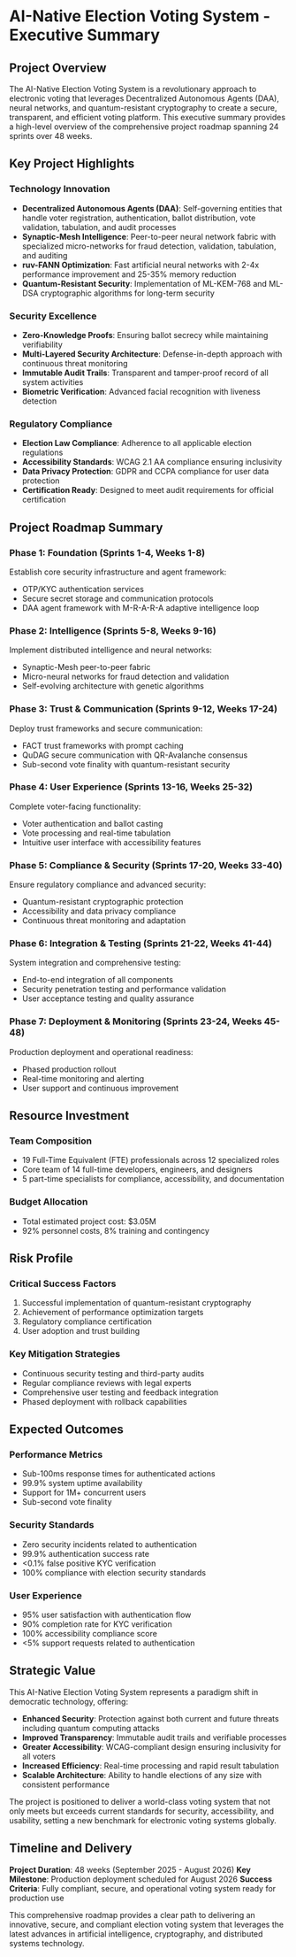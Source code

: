 # AI-Native Election Voting System - Executive Summary

## Project Overview

The AI-Native Election Voting System is a revolutionary approach to electronic voting that leverages Decentralized Autonomous Agents (DAA), neural networks, and quantum-resistant cryptography to create a secure, transparent, and efficient voting platform. This executive summary provides a high-level overview of the comprehensive project roadmap spanning 24 sprints over 48 weeks.

## Key Project Highlights

### Technology Innovation
- **Decentralized Autonomous Agents (DAA)**: Self-governing entities that handle voter registration, authentication, ballot distribution, vote validation, tabulation, and audit processes
- **Synaptic-Mesh Intelligence**: Peer-to-peer neural network fabric with specialized micro-networks for fraud detection, validation, tabulation, and auditing
- **ruv-FANN Optimization**: Fast artificial neural networks with 2-4x performance improvement and 25-35% memory reduction
- **Quantum-Resistant Security**: Implementation of ML-KEM-768 and ML-DSA cryptographic algorithms for long-term security

### Security Excellence
- **Zero-Knowledge Proofs**: Ensuring ballot secrecy while maintaining verifiability
- **Multi-Layered Security Architecture**: Defense-in-depth approach with continuous threat monitoring
- **Immutable Audit Trails**: Transparent and tamper-proof record of all system activities
- **Biometric Verification**: Advanced facial recognition with liveness detection

### Regulatory Compliance
- **Election Law Compliance**: Adherence to all applicable election regulations
- **Accessibility Standards**: WCAG 2.1 AA compliance ensuring inclusivity
- **Data Privacy Protection**: GDPR and CCPA compliance for user data protection
- **Certification Ready**: Designed to meet audit requirements for official certification

## Project Roadmap Summary

### Phase 1: Foundation (Sprints 1-4, Weeks 1-8)
Establish core security infrastructure and agent framework:
- OTP/KYC authentication services
- Secure secret storage and communication protocols
- DAA agent framework with M-R-A-R-A adaptive intelligence loop

### Phase 2: Intelligence (Sprints 5-8, Weeks 9-16)
Implement distributed intelligence and neural networks:
- Synaptic-Mesh peer-to-peer fabric
- Micro-neural networks for fraud detection and validation
- Self-evolving architecture with genetic algorithms

### Phase 3: Trust & Communication (Sprints 9-12, Weeks 17-24)
Deploy trust frameworks and secure communication:
- FACT trust frameworks with prompt caching
- QuDAG secure communication with QR-Avalanche consensus
- Sub-second vote finality with quantum-resistant security

### Phase 4: User Experience (Sprints 13-16, Weeks 25-32)
Complete voter-facing functionality:
- Voter authentication and ballot casting
- Vote processing and real-time tabulation
- Intuitive user interface with accessibility features

### Phase 5: Compliance & Security (Sprints 17-20, Weeks 33-40)
Ensure regulatory compliance and advanced security:
- Quantum-resistant cryptographic protection
- Accessibility and data privacy compliance
- Continuous threat monitoring and adaptation

### Phase 6: Integration & Testing (Sprints 21-22, Weeks 41-44)
System integration and comprehensive testing:
- End-to-end integration of all components
- Security penetration testing and performance validation
- User acceptance testing and quality assurance

### Phase 7: Deployment & Monitoring (Sprints 23-24, Weeks 45-48)
Production deployment and operational readiness:
- Phased production rollout
- Real-time monitoring and alerting
- User support and continuous improvement

## Resource Investment

### Team Composition
- 19 Full-Time Equivalent (FTE) professionals across 12 specialized roles
- Core team of 14 full-time developers, engineers, and designers
- 5 part-time specialists for compliance, accessibility, and documentation

### Budget Allocation
- Total estimated project cost: $3.05M
- 92% personnel costs, 8% training and contingency

## Risk Profile

### Critical Success Factors
1. Successful implementation of quantum-resistant cryptography
2. Achievement of performance optimization targets
3. Regulatory compliance certification
4. User adoption and trust building

### Key Mitigation Strategies
- Continuous security testing and third-party audits
- Regular compliance reviews with legal experts
- Comprehensive user testing and feedback integration
- Phased deployment with rollback capabilities

## Expected Outcomes

### Performance Metrics
- Sub-100ms response times for authenticated actions
- 99.9% system uptime availability
- Support for 1M+ concurrent users
- Sub-second vote finality

### Security Standards
- Zero security incidents related to authentication
- 99.9% authentication success rate
- <0.1% false positive KYC verification
- 100% compliance with election security standards

### User Experience
- 95% user satisfaction with authentication flow
- 90% completion rate for KYC verification
- 100% accessibility compliance score
- <5% support requests related to authentication

## Strategic Value

This AI-Native Election Voting System represents a paradigm shift in democratic technology, offering:
- **Enhanced Security**: Protection against both current and future threats including quantum computing attacks
- **Improved Transparency**: Immutable audit trails and verifiable processes
- **Greater Accessibility**: WCAG-compliant design ensuring inclusivity for all voters
- **Increased Efficiency**: Real-time processing and rapid result tabulation
- **Scalable Architecture**: Ability to handle elections of any size with consistent performance

The project is positioned to deliver a world-class voting system that not only meets but exceeds current standards for security, accessibility, and usability, setting a new benchmark for electronic voting systems globally.

## Timeline and Delivery

**Project Duration**: 48 weeks (September 2025 - August 2026)
**Key Milestone**: Production deployment scheduled for August 2026
**Success Criteria**: Fully compliant, secure, and operational voting system ready for production use

This comprehensive roadmap provides a clear path to delivering an innovative, secure, and compliant election voting system that leverages the latest advances in artificial intelligence, cryptography, and distributed systems technology.